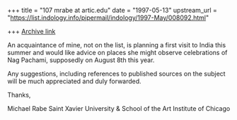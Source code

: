+++
title = "107 mrabe at artic.edu"
date = "1997-05-13"
upstream_url = "https://list.indology.info/pipermail/indology/1997-May/008092.html"

+++
[Archive link](https://list.indology.info/pipermail/indology/1997-May/008092.html)

An acquaintance of mine, not on the list, is planning a first visit to
India this summer and would like advice on places she might observe
celebrations of Nag Pachami, supposedly on August 8th this year.

Any suggestions, including references to published sources on the subject
will be much appreciated and duly forwarded.

Thanks,

Michael Rabe
Saint Xavier University
&
School of the Art Institute of Chicago







